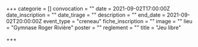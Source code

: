+++
categorie = []
convocation = ""
date = 2021-09-02T17:00:00Z
date_inscription = ""
date_tirage = ""
description = ""
end_date = 2021-09-02T20:00:00Z
event_type = "creneau"
fiche_inscription = ""
image = ""
lieu = "Gymnase Roger Rivière"
poster = ""
reglement = ""
title = "Jeu libre"

+++

